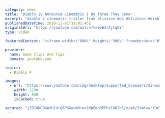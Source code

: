 ```yaml
---
category: news
title: "Diablo IV Announce Cinematic | By Three They Come"
excerpt: "diablo 4 cinematic trailer from blizzcon #d4 #blizzcon #diablo."
publishedDateTime: 2019-11-01T19:01:45Z
originalUrl: "https://youtube.com/watch?v=0vE3rAjtqUY"
type: video

featuredContent: "<iframe width=\"800\" height=\"500\" frameborder=\"0\" src=\"https://www.youtube.com/embed/0vE3rAjtqUY\" allow=\"accelerometer; autoplay; encrypted-media; gyroscope; picture-in-picture\" allowfullscreen></iframe>"

provider:
  name: Game Clips And Tips
  domain: youtube.com

topics:
  - Diablo 4

images:
  - url: "https://www.youtube.com/img/desktop/supported_browsers/dinosaur.png"
    width: 1200
    height: 800
    isCached: true

secured: "jZB7WhG0XAfH1U+G6P6XavmR+ov1MpEmpRPPhsE4B2hE/x/48/2V4KvwrX9eTbscHiFr35SNwRdG+maGNYM5qJ+IUsL/XpMmFSUmBUXB+/E1mcT9skc9zbMfuLX+Wob7Qi0AvC3awctQ578aQ6FVW4jcO72uiZdmJ0R3AsSLUAWkMaylVBMYW/NXH/qfoAYmq60Ll2Hh+R+fjzn0dYFs3qQznt5KaOnbrj77WmfcLIRcF/zIMOZw0d5+AhSK1QfLigStb4hquKtCz6VZCD0NV/6+/DNtG4+ytx1jMO0iAtBpYibZ6Xj4H1HgixzaXWqlFvA/EHPW5/ptVD4SBg8KbAzvE33pN8jlrZd06VTusiqrgJ+N04sHxGlNmgHrYcLu6+3VZRXngTUQOZVz5dxH0A==;RA2aBCLk/6GKKJ45ND3nHA=="
---
```


